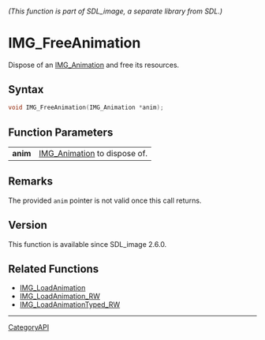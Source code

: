 ###### (This function is part of SDL_image, a separate library from SDL.)
# IMG_FreeAnimation

Dispose of an [IMG_Animation](IMG_Animation) and free its resources.

## Syntax

```c
void IMG_FreeAnimation(IMG_Animation *anim);

```

## Function Parameters

|              |                                               |
| ------------ | --------------------------------------------- |
| **anim**     | [IMG_Animation](IMG_Animation) to dispose of. |

## Remarks

The provided `anim` pointer is not valid once this call returns.

## Version

This function is available since SDL_image 2.6.0.

## Related Functions

* [IMG_LoadAnimation](IMG_LoadAnimation)
* [IMG_LoadAnimation_RW](IMG_LoadAnimation_RW)
* [IMG_LoadAnimationTyped_RW](IMG_LoadAnimationTyped_RW)

----
[CategoryAPI](CategoryAPI)

